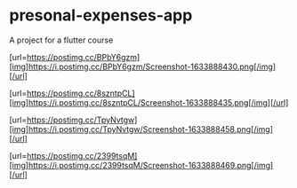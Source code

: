 # presonal-expenses-app
A project for a flutter course 




[url=https://postimg.cc/BPbY6gzm][img]https://i.postimg.cc/BPbY6gzm/Screenshot-1633888430.png[/img][/url]

[url=https://postimg.cc/8szntpCL][img]https://i.postimg.cc/8szntpCL/Screenshot-1633888435.png[/img][/url]

[url=https://postimg.cc/TpyNvtgw][img]https://i.postimg.cc/TpyNvtgw/Screenshot-1633888458.png[/img][/url]

[url=https://postimg.cc/2399tsqM][img]https://i.postimg.cc/2399tsqM/Screenshot-1633888469.png[/img][/url]

